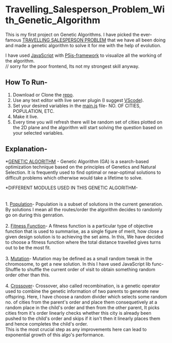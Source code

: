 # Travelling_Salesperson_Problem_With_Genetic_Algorithm

This is my first project on Genetic Algorithms.
I have picked the ever-famous [TRAVELLING SALESPERSON PROBLEM](https://en.wikipedia.org/wiki/Travelling_salesman_problem) that we have all been doing and 
made a genetic algorithm to solve it for me with the help of evolution.

I have used [JavaScript](https://www.javascript.com/) with [P5js-framework](https://p5js.org/) to visualize all the working of the algorithm.
<br>// sorry for the poor frontend, Its not my strongest skill anyway.

## How To Run-
   1. Download or Clone the [repo](https://github.com/mohitpalsingh/Travelling_Salesperson_Problem_With_Genetic_Algorithm/).
   2. Use any text editor with live server plugin (I suggest [VScode](https://code.visualstudio.com/download)).
   3. Set your desired variables in the [main.js](https://github.com/mohitpalsingh/Travelling_Salesperson_Problem_With_Genetic_Algorithm/main.js) file- NO. OF CITIES, POPULATION, ETC. 
   4. Make it live.
   5. Every time you will refresh there will  be random set of cities plotted on the 2D plane and the algorithm will start solving 
      the question based on your selected variables.
      
 ## Explanation-
   *[GENETIC ALGORITHM](https://en.wikipedia.org/wiki/Genetic_algorithm) -   Genetic Algorithm (GA) is a search-based optimization technique based on the principles of Genetics and Natural Selection. It is frequently used to find optimal or near-optimal solutions to difficult problems which otherwise would take a lifetime to solve.<br>
   
   *DIFFERENT MODULES USED IN THIS GENETIC ALGORITHM-<br><br>
      <br>1. [Population](https://www.tutorialspoint.com/genetic_algorithms/genetic_algorithms_population.htm)- Population is a subset of solutions in the current generation. By solutions I mean all the routes/order the algorithm decides to randomly go on during this genration.<br>
      <br>2. [Fitness Function](https://en.wikipedia.org/wiki/Fitness_function#:~:text=A%20fitness%20function%20is%20a,simulations%20towards%20optimal%20design%20solutions.)- A fitness function is a particular type of objective function that is used to summarise, as a single figure of merit, how close a given design solution is to achieving the set aims. In this, We have decided to choose a fitness function where the total distance travelled gives turns out to be the most fit.<br>
      <br>3. [Mutation](https://en.wikipedia.org/wiki/Mutation_(genetic_algorithm))- Mutation may be defined as a small random tweak in the chromosome, to get a new solution. In this I have used JavaScript lib func- Shuffle to shuffle the current order of visit to obtain something random order other than this.<br>
      <br>4. [Crossover](https://en.wikipedia.org/wiki/Crossover_(genetic_algorithm))- Crossover, also called recombination, is a genetic operator used to combine the genetic information of two parents to generate new offspring. Here,  I have choose a random divider which selects some random no. of cities from the parent's order and place them consequetively at a random place in the child's order and then from the other parent, It picks cities from it's order linearly checks whether this city is already been pushed to the child's order and skips if it isn't then it linearly places them and hence completes the child's order.<br>
         This is the most crucial step as any improvements here can lead to exponential growth of this algo's performance.<br>
  
